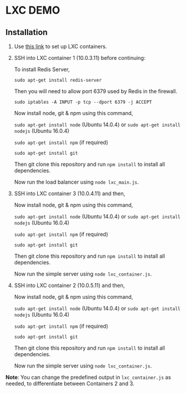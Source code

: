 # LXC DEMO

## Installation
1. Use [this link]() to set up LXC containers.
2. SSH into LXC container 1 (10.0.3.11) before continuing:

	To install Redis Server,
	
	`sudo apt-get install redis-server`
	
	Then you will need to allow port 6379 used by Redis in the firewall. 
	
	`sudo iptables -A INPUT -p tcp --dport 6379 -j ACCEPT`
	
	Now install node, git & npm using this command,
	
	`sudo apt-get install node` (Ubuntu 14.0.4) or `sudo apt-get install nodejs` (Ubuntu 16.0.4)
	
	`sudo apt-get install npm` (if required)
	
	`sudo apt-get install git`
	
	Then git clone this repository and run `npm install` to install all dependencies.
	
	Now run the load balancer using `node lxc_main.js`. 

3. SSH into LXC container 3 (10.0.4.11) and then,

	 Now install node, git & npm using this command,
	
	`sudo apt-get install node` (Ubuntu 14.0.4) or `sudo apt-get install nodejs` (Ubuntu 16.0.4)
	
	`sudo apt-get install npm` (if required)
	
	`sudo apt-get install git`
	
	Then git clone this repository and run `npm install` to install all dependencies.
	
	Now run the simple server using `node lxc_container.js`. 

4. SSH into LXC container 2 (10.0.5.11) and then,

	 Now install node, git & npm using this command,
	
	`sudo apt-get install node` (Ubuntu 14.0.4) or `sudo apt-get install nodejs` (Ubuntu 16.0.4)
	
	`sudo apt-get install npm` (if required)
	
	`sudo apt-get install git`
	
	Then git clone this repository and run `npm install` to install all dependencies.
	
	Now run the simple server using `node lxc_container.js`. 

**Note**: You can change the predefined output in `lxc_container.js` as needed, to differentiate between Containers 2 and 3.